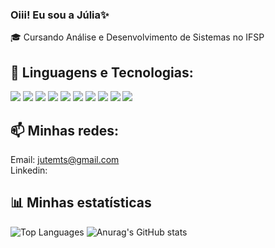 ### Oiii! Eu sou a Júlia✨ 

🎓 Cursando Análise e Desenvolvimento de Sistemas no IFSP

## 🚀 Linguagens e Tecnologias:

[<img src="https://img.shields.io/badge/HTML5-E34F26?style=for-the-badge&logo=html5&logoColor=white"/>]()
<img src="https://img.shields.io/badge/CSS3-1572B6?style=for-the-badge&logo=css3&logoColor=white" />
<img src="https://img.shields.io/badge/JavaScript-323330?style=for-the-badge&logo=javascript&logoColor=F7DF1E" />
<img src="https://img.shields.io/badge/PHP-777BB4?style=for-the-badge&logo=php&logoColor=white" />
<img src="https://img.shields.io/badge/MySQL-00000F?style=for-the-badge&logo=mysql&logoColor=white" />
<img src="https://img.shields.io/badge/GitHub-%2312100E.svg?&style=for-the-badge&logo=Github&logoColor=white" />
<img src="https://img.shields.io/badge/java-0078D4?style=for-the-badge&logo=java&logoColor=orange" />
<img src="https://img.shields.io/badge/-0078D4?style=for-the-badge&logo=c&logoColor=orange" />
<img src="https://img.shields.io/badge/Visual_Studio_Code-0078D4?style=for-the-badge&logo=visual%20studio%20code&logoColor=white" />
<img src="https://img.shields.io/badge/-Git-white?style=for-the-badge&logo=Git" />


##  📫 Minhas redes:
  Email: jutemts@gmail.com <br> 
  Linkedin: <a href="https://www.linkedin.com/in/julia-matos-2557b929b/" target="_blank"></a> 


##  📊 Minhas estatísticas
![Top Languages](https://github-readme-stats.vercel.app/api/top-langs/?username=JuliaTesta&hide=jupyter%20notebook&langs_count=20&count_private=true&show_icons=true&layout=compact) ![Anurag's GitHub stats](https://github-readme-stats.vercel.app/api?username=JuliaTesta&show_icons=true)


